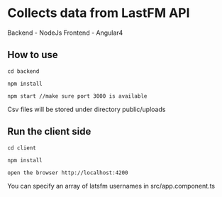
# Collects data from LastFM API

Backend - NodeJs Frontend - Angular4

## How to use
```
cd backend 
```
```
npm install
```
```
npm start //make sure port 3000 is available
```
Csv files will be stored under directory public/uploads

## Run the client side

```
cd client 
```
```
npm install
```
```
open the browser http://localhost:4200 
```
You can specify an array of latsfm usernames in src/app.component.ts
